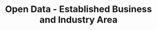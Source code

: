 ---
schema: default
title: Open Data - Established Business and Industry Area
organization: Argyll and Bute Council
notes: >-
    Established Business and Industry Area in the 2015 Local Development Plan
resources:
  - name: Open Data - Established Business and Industry Area FEATURE LAYER
  - url: >-
      
  - format: FEATURE LAYER
license: 
category:

  - LDP
  - Local Development Plan
  - Business
  - Planning
maintainer: Argyll and Bute Council
maintainer_email: someone@example.com
---